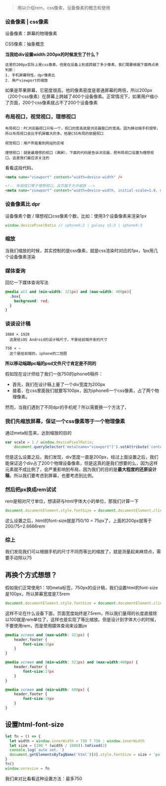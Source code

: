 

> 用以介绍rem，css像素，设备像素的概念和使用


### 设备像素 | css像素

设备像素：屏幕的物理像素

CSS像素：抽象概念

**当我给div设置width:200px的时候发生了什么？**

    这里的200px实际上是css像素，但是在设备上到底跨越了多少像素，我们需要根据下面两点来判断：
    1. 手机屏幕特性，dpr像素比
    2. 用户viewport的缩放

如果是苹果屏幕，它密度很高。他的像素密度是普通屏幕的两倍，所以200px（200个css像素）在屏幕上跨越了400个设备像素。正常情况下，如果用户缩小了页面，200个css像素就占不了200个设备像素


### 布局视口，视觉视口，理想视口

    布局视口：PC浏览器视口只有一个，视口的宽高就是浏览器窗口的宽高。因为移动端手机很窄，所以布局视口会比手机屏幕大的多。他是CSS布局的依据视口

    视觉视口：用户所能看到网站的区域

    理想视口：就是最理想的视口（满屏），下面的代码是告诉浏览器，把布局视口设置为理想视口。这是我们最应该关注的

看看这段代码，
```html
<meta name="viewport" content="width=device-width" />

<!-- 布局视口等于理想视口，且页面不允许缩放 -->
<meta name="viewport" content="width=device-width, initial-scale=1.0, maximum-scale=1.0, user-scalable=no">
```


### 设备像素比 dpr
设备像素个数 / 理想视口css像素个数，比如：使用3个设备像素来渲染1px
```js
window.devicePixelRatio // iphone6:2 | galaxy s5:3 | iphoneX:3
```


### 缩放
当我们缩放的时候，其实控制的是css像素，就是css渲染时对应的1px，1px用几个设备像素渲染


### 媒体查询
回忆一下媒体查询写法
```css
@media all and (min-width: 321px) and (max-width: 400px){
  .box{
    background: red;
  }
}
```


### 谈谈设计稿

    1080 × 1920
      这是给iOS Android的设计稿尺寸，不是给前端开发的尺寸

    750 × ~
      这个是给前端的，iphone的二倍图


**所以移动端跟pc端的psd文件尺寸肯定是不同的**

假如现在设计师给了我们一张750的iphone6稿件：
- 首先，我们在设计稿上量了一个div宽度为200px
- 接着，在css里面我们就要写100px，因为iphone6一个css像素，占了两个物理像素。

然而，当我们遇到了不同dpr的手机呢？所以需要换一个方法了，



### 我们先缩放屏幕，保证一个css像素等于一个物理像素
通过meta标签来，达到缩放的目的
```js
var scale = 1 / window.devicePixelRatio;
    document.querySelector('meta[name="viewport"]').setAttribute('content','width=device-width,initial-scale=' + scale + ', maximum-scale=' + scale + ', minimum-scale=' + scale + ', user-scalable=no');
```

但是这么设置之后，我们发现，div宽度一直是200px，经过上面设置之后，我们能保证这个div占了200个物理设备像素，但是这真的是我们想要的么，因为这样元素就不成比例了，会严重影响到布局，因为我们的目的是**最大程度的还原设计稿**，所以我们要考虑到屏幕，也要考虑到比例。



### 然后把px换成rem试试
rem是相对尺寸单位，想读研与html字体大小的单位，那我们计算一下
```js
document.documentElement.style.fontSize = document.documentElement.clientWidth / 10 + 'px';
```

这么设置之后，html的font-size就是750/10 = 75px了，上面的200px就等于200/75=2.6666rem


### 综上
我们发现我们可以根据手机的尺寸不同而等比的缩放了，就是测量起来麻烦点，需要手动除以75


## 再换个方式想想？

假如我们正常使用1：1的meta标签，750px的设计稿，我们设置html的font-size是100px，所以屏幕宽度是7.5rem

```js
document.documentElement.style.fontSize = document.documentElement.clientWidth / 7.5 + 'px';
```

这样不论在什么设备下面，页面宽度始终是7.5rem，所以我们量得的长度直接除以100就是rem单位了，这样也是实现了等比缩放。但是设计到字体大小的时候，不要使用rem，而是使用媒体查询来设置px

```css
@media screen and (max-width: 321px) {
    header,footer {
        font-size:16px
    }
}

@media screen and (min-width: 321px) and (max-width:400px) {
    header,footer {
        font-size:17px
    }
}

@media screen and (min-width: 400px) {
    header,footer {
        font-size:19px
    }
}
```


## 设置html-font-size

```js
let fn = () => {
  let width = window.innerWidth > 750 ? 750 : window.innerWidth
  let size = (100 * (width / 1080)).toFixed(2)
  console.log(`auto set，`)
  document.getElementsByTagName('html')[0].style.fontSize = size + 'px'
}
fn()
window.onresize = fn
```

我们来对比看看这种设置方法：最多750
